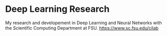 # Deep Learning Research
My research and developement in Deep Learning and Neural Networks with the Scientific Computing Department at FSU. https://www.sc.fsu.edu/cilab